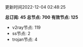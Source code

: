 更新时间2022-12-04 02:48:25

**总订阅: 45**
**总节点: 700**
**有效节点: 125**
- v2ray节点: 119
- ss节点: 2
- trojan节点: 4
